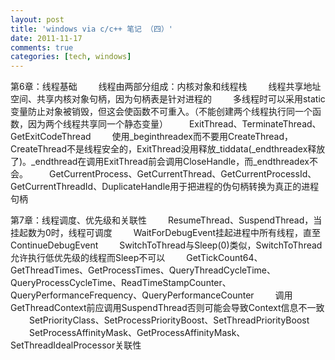 ```yaml
---
layout: post
title: 'windows via c/c++ 笔记 （四）'
date: 2011-11-17
comments: true
categories: [tech, windows]
---
```

第6章：线程基础
<span style="padding-left: 30px;">线程由两部分组成：内核对象和线程栈</span>
<span style="padding-left: 30px;">线程共享地址空间、共享内核对象句柄，因为句柄表是针对进程的</span>
<span style="padding-left: 30px;">多线程时可以采用static变量防止对象被销毁，但这会使函数不可重入。（不能创建两个线程执行同一个函数，因为两个线程共享同一个静态变量）</span>
<span style="padding-left: 30px;">ExitThread、TerminateThread、GetExitCodeThread</span>
<span style="padding-left: 30px;">使用_beginthreadex而不要用CreateThread，CreateThread不是线程安全的，ExitThread没用释放_tiddata(_endthreadex释放了)。_endthread在调用ExitThread前会调用CloseHandle，而_endthreadex不会。</span>
<span style="padding-left: 30px;">GetCurrentProcess、GetCurrentThread、GetCurrentProcessId、GetCurrentThreadId、DuplicateHandle用于把进程的伪句柄转换为真正的进程句柄</span>

<!--more-->
第7章：线程调度、优先级和关联性
<span style="padding-left: 30px;">ResumeThread、SuspendThread，当挂起数为0时，线程可调度</span>
<span style="padding-left: 30px;">WaitForDebugEvent挂起进程中所有线程，直至ContinueDebugEvent</span>
<span style="padding-left: 30px;">SwitchToThread与Sleep(0)类似，SwitchToThread允许执行低优先级的线程而Sleep不可以</span>
<span style="padding-left: 30px;">GetTickCount64、GetThreadTimes、GetProcessTimes、QueryThreadCycleTime、QueryProcessCycleTime、ReadTimeStampCounter、QueryPerformanceFrequency、QueryPerformanceCounter</span>
<span style="padding-left: 30px;">调用GetThreadContext前应调用SuspendThread否则可能会导致Context信息不一致</span>
<span style="padding-left: 30px;">SetPriorityClass、SetProcessPriorityBoost、SetThreadPriorityBoost</span>
<span style="padding-left: 30px;">SetProcessAffinityMask、GetProcessAffinityMask、SetThreadIdealProcessor关联性</span>
